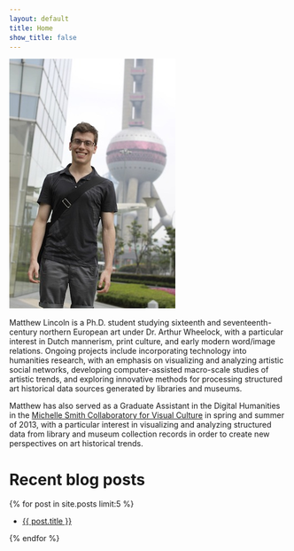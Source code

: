 ```yaml
---
layout: default
title: Home
show_title: false
---
```



<img class="avatar" src="/assets/images/author.jpg" />


Matthew Lincoln is a Ph.D. student studying sixteenth and seventeenth-century northern European art under Dr. Arthur Wheelock, with a particular interest in Dutch mannerism, print culture, and early modern word/image relations. Ongoing projects include incorporating technology into humanities research, with an emphasis on visualizing and analyzing artistic social networks, developing computer-assisted macro-scale studies of artistic trends, and exploring innovative methods for processing structured art historical data sources generated by libraries and museums.

Matthew has also served as a Graduate Assistant in the Digital Humanities in the [Michelle Smith Collaboratory for Visual Culture](http://michellesmithcollaboratory.umd.edu/) in spring and summer of 2013, with a particular interest in visualizing and analyzing structured data from library and museum collection records in order to create new perspectives on art historical trends.


# Recent blog posts

{% for post in site.posts limit:5 %}
<ul>
	<li><a href="{{ post.url }}">{{ post.title }}</a></li>
</ul>
{% endfor %}

